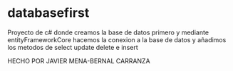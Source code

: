 # databasefirst
Proyecto de c# donde creamos la base de datos primero y mediante entityFrameworkCore hacemos la conexion a la base de datos y añadimos los metodos de select update delete e insert

HECHO POR JAVIER MENA-BERNAL CARRANZA
